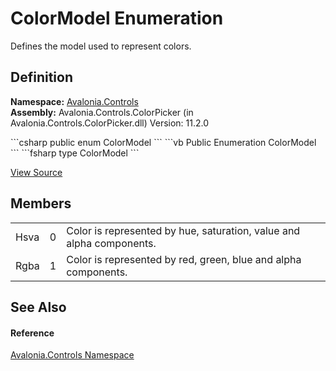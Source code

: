 # ColorModel Enumeration


Defines the model used to represent colors.



## Definition
**Namespace:** <a href="N_Avalonia_Controls">Avalonia.Controls</a>  
**Assembly:** Avalonia.Controls.ColorPicker (in Avalonia.Controls.ColorPicker.dll) Version: 11.2.0

<Tabs groupId="api-code-preview">
<TabItem value="csharp" label="C#">
```csharp
public enum ColorModel
```
</TabItem>
<TabItem value="vb" label="VB">
```vb
Public Enumeration ColorModel
```
</TabItem>
<TabItem value="fsharp" label="F#">
```fsharp
type ColorModel
```
</TabItem>
</Tabs>



<a href="https://github.com/AvaloniaUI/Avalonia/tree/master/src/Avalonia.Controls.ColorPicker/ColorModel.cs" title="View the source code">View Source</a>



## Members
<table>
<tr>
<td>Hsva</td>
<td>0</td>
<td>Color is represented by hue, saturation, value and alpha components.</td>
</tr>
<tr>
<td>Rgba</td>
<td>1</td>
<td>Color is represented by red, green, blue and alpha components.</td>
</tr>
</table>

## See Also


#### Reference
<a href="N_Avalonia_Controls">Avalonia.Controls Namespace</a>  
